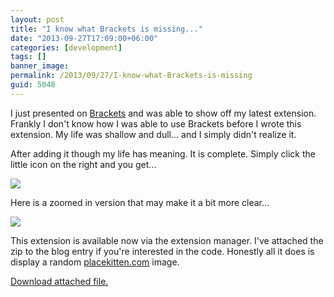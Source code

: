 ```yaml
---
layout: post
title: "I know what Brackets is missing..."
date: "2013-09-27T17:09:00+06:00"
categories: [development]
tags: []
banner_image: 
permalink: /2013/09/27/I-know-what-Brackets-is-missing
guid: 5048
---
```


<p>
I just presented on <a href="http://brackets.io">Brackets</a> and was able to show off my latest extension. Frankly I don't know how I was able to use Brackets before I wrote this extension. My life was shallow and dull... and I simply didn't realize it.
</p>

<p>
After adding it though my life has meaning. It is complete. Simply click the little icon on the right and you get...
</p>
<!--more-->
<p>
<img src="https://static.raymondcamden.com/images/indexBrackets.jpg" />
</p>

<p>
Here is a zoomed in version that may make it a bit more clear...
</p>

<p>
<img src="https://static.raymondcamden.com/images/ib2.jpg" />
</p>

<p>
This extension is available now via the extension manager. I've attached the zip to the blog entry if you're interested in the code. Honestly all it does is display a random <a href="http://www.placekitten.com">placekitten.com</a> image.
</p><p><a href='enclosures/C{% raw %}%3A%{% endraw %}5Chosts{% raw %}%5C2013%{% endraw %}2Eraymondcamden{% raw %}%2Ecom%{% endraw %}5Cenclosures{% raw %}%2Fkitten%{% endraw %}2Ezip'>Download attached file.</a></p>